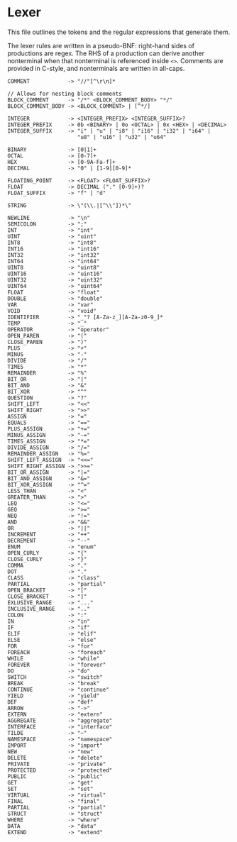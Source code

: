 # Lexer

This file outlines the tokens and the regular expressions that generate them.

The lexer rules are written in a pseudo-BNF: right-hand sides of productions
are regex. The RHS of a production can derive another nonterminal when that nonterminal is referenced inside `<>`. Comments are provided in C-style, and nonterminals are written in all-caps.

	COMMENT            -> "//"[^\r\n]*

	// Allows for nesting block comments
	BLOCK_COMMENT      -> "/*" <BLOCK_COMMENT_BODY> "*/"
	BLOCK_COMMENT_BODY -> <BLOCK_COMMENT> | [^*/]

	INTEGER            -> <INTEGER_PREFIX> <INTEGER_SUFFIX>?
	INTEGER_PREFIX     -> 0b <BINARY> | 0o <OCTAL> | 0x <HEX> | <DECIMAL>
	INTEGER_SUFFIX     -> "i" | "u" | "i8" | "i16" | "i32" | "i64" |
	                      "u8" | "u16" | "u32" | "u64"

	BINARY             -> [0|1]+
	OCTAL              -> [0-7]+
	HEX                -> [0-9A-Fa-f]+
	DECIMAL            -> "0" | [1-9][0-9]*

	FLOATING_POINT     -> <FLOAT> <FLOAT_SUFFIX>?
	FLOAT              -> DECIMAL ("." [0-9]+)?
	FLOAT_SUFFIX       -> "f" | "d"

	STRING             -> \"(\\.|[^\\"])*\"

	NEWLINE            -> "\n"
	SEMICOLON          -> ";"
	INT                -> "int"
	UINT               -> "uint"
	INT8               -> "int8"
	INT16              -> "int16"
	INT32              -> "int32"
	INT64              -> "int64"
	UINT8              -> "uint8"
	UINT16             -> "uint16"
	UINT32             -> "uint32"
	UINT64             -> "uint64"
	FLOAT              -> "float"
	DOUBLE             -> "double"
	VAR                -> "var"
	VOID               -> "void"
	IDENTIFIER         -> "_"? [A-Za-z_][A-Za-z0-9_]*
	TEMP               -> "_"
	OPERATOR           -> "operator"
	OPEN_PAREN         -> "("
	CLOSE_PAREN        -> ")"
	PLUS               -> "+"
	MINUS              -> "-"
	DIVIDE             -> "/"
	TIMES              -> "*"
	REMAINDER          -> "%"
	BIT_OR             -> "|"
	BIT_AND            -> "&"
	BIT_XOR            -> "^"
	QUESTION           -> "?"
	SHIFT_LEFT         -> "<<"
	SHIFT_RIGHT        -> ">>"
	ASSIGN             -> "="
	EQUALS             -> "=="
	PLUS_ASSIGN        -> "+="
	MINUS_ASSIGN       -> "-="
	TIMES_ASSIGN       -> "*="
	DIVIDE_ASSIGN      -> "/="
	REMAINDER_ASSIGN   -> "%="
	SHIFT_LEFT_ASSIGN  -> "<<="
	SHIFT_RIGHT_ASSIGN -> ">>="
	BIT_OR_ASSIGN      -> "|="
	BIT_AND_ASSIGN     -> "&="
	BIT_XOR_ASSIGN     -> "^="
	LESS_THAN          -> "<"
	GREATER_THAN       -> ">"
	LEQ                -> "<="
	GEQ                -> ">="
	NEQ                -> "!="
	AND                -> "&&"
	OR                 -> "||"
	INCREMENT          -> "++"
	DECREMENT          -> "--"
	ENUM               -> "enum"
	OPEN_CURLY         -> "{"
	CLOSE_CURLY        -> "}"
	COMMA              -> ","
	DOT                -> "."
	CLASS              -> "class"
	PARTIAL            -> "partial"
	OPEN_BRACKET       -> "["
	CLOSE_BRACKET      -> "]"
	EXLUSIVE_RANGE     -> "..."
	INCLUSIVE_RANGE    -> ".."
	COLON              -> ":"
	IN                 -> "in"
	IF                 -> "if"
	ELIF               -> "elif"
	ELSE               -> "else"
	FOR                -> "for"
	FOREACH            -> "foreach"
	WHILE              -> "while"
	FOREVER            -> "forever"
	DO                 -> "do"
	SWITCH             -> "switch"
	BREAK              -> "break"
	CONTINUE           -> "continue"
	YIELD              -> "yield"
	DEF                -> "def"
	ARROW              -> "->"
	EXTERN             -> "extern"
	AGGREGATE          -> "aggregate"
	INTERFACE          -> "interface"
	TILDE              -> "~"
	NAMESPACE          -> "namespace"
	IMPORT             -> "import"
	NEW                -> "new"
	DELETE             -> "delete"
	PRIVATE            -> "private"
	PROTECTED          -> "protected"
	PUBLIC             -> "public"
	GET                -> "get"
	SET                -> "set"
	VIRTUAL            -> "virtual"
	FINAL              -> "final"
	PARTIAL            -> "partial"
	STRUCT             -> "struct"
	WHERE              -> "where"
	DATA               -> "data"
	EXTEND             -> "extend"

